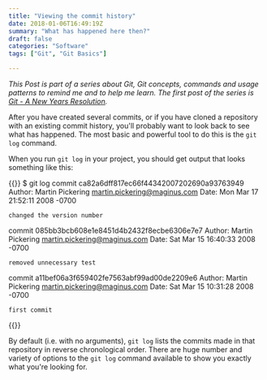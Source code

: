 ```yaml
---
title: "Viewing the commit history"
date: 2018-01-06T16:49:19Z
summary: "What has happened here then?"
draft: false
categories: "Software"
tags: ["Git", "Git Basics"]

---
```

*This Post is part of a series about Git, Git concepts, commands and usage patterns 
to remind me and to help me learn. The first post of the series is [Git - A New Years Resolution](../introduction).*

After you have created several commits, or if you have cloned a repository with an 
existing commit history, you'll probably want to look back to see what has happened. 
The most basic and powerful tool to do this is the `git log` command.

When you run `git log` in your project, you should get output that looks something like this:
 
{{<highlight bash>}}
$ git log
commit ca82a6dff817ec66f44342007202690a93763949
Author: Martin Pickering <martin.pickering@maginus.com>
Date:   Mon Mar 17 21:52:11 2008 -0700

    changed the version number

commit 085bb3bcb608e1e8451d4b2432f8ecbe6306e7e7
Author: Martin Pickering <martin.pickering@maginus.com>
Date:   Sat Mar 15 16:40:33 2008 -0700

    removed unnecessary test

commit a11bef06a3f659402fe7563abf99ad00de2209e6
Author: Martin Pickering <martin.pickering@maginus.com>
Date:   Sat Mar 15 10:31:28 2008 -0700

    first commit
{{</highlight>}}

By default (i.e. with no arguments), `git log` lists the commits made in that repository in 
reverse chronological order. There are huge number and variety of options to the `git log` 
command available to show you exactly what you're looking for.
